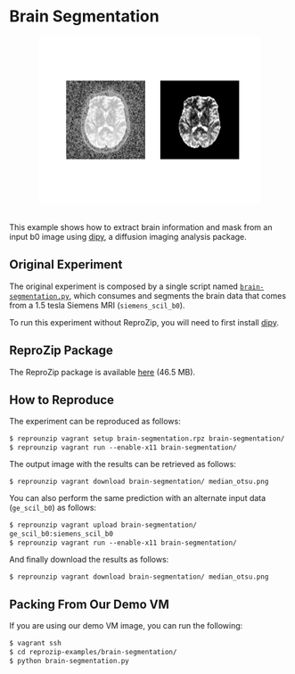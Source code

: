 Brain Segmentation
==================

<div align="center"><img src="median_otsu.png" height="300"></div>
<br/>

This example shows how to extract brain information and mask from an input b0 image using [dipy](http://nipy.org/dipy/), a diffusion imaging analysis package.

Original Experiment
-------------------

The original experiment is composed by a single script named [`brain-segmentation.py`](brain-segmentation.py), which consumes and segments the brain data that comes from a 1.5 tesla Siemens MRI (`siemens_scil_b0`).

To run this experiment without ReproZip, you will need to first install [dipy](http://nipy.org/dipy/).

ReproZip Package
----------------

The ReproZip package is available [here](https://osf.io/8cx46/) (46.5 MB).

How to Reproduce
----------------

The experiment can be reproduced as follows:

    $ reprounzip vagrant setup brain-segmentation.rpz brain-segmentation/
    $ reprounzip vagrant run --enable-x11 brain-segmentation/

The output image with the results can be retrieved as follows:

    $ reprounzip vagrant download brain-segmentation/ median_otsu.png

You can also perform the same prediction with an alternate input data (`ge_scil_b0`) as follows:

    $ reprounzip vagrant upload brain-segmentation/ ge_scil_b0:siemens_scil_b0
    $ reprounzip vagrant run --enable-x11 brain-segmentation/

And finally download the results as follows:

    $ reprounzip vagrant download brain-segmentation/ median_otsu.png

Packing From Our Demo VM
------------------------

If you are using our demo VM image, you can run the following:

    $ vagrant ssh
    $ cd reprozip-examples/brain-segmentation/
    $ python brain-segmentation.py
